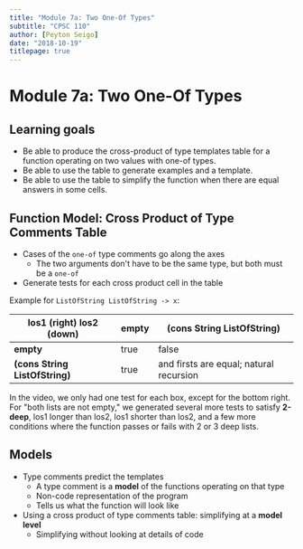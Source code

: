 ```yaml
---
title: "Module 7a: Two One-Of Types"
subtitle: "CPSC 110"
author: [Peyton Seigo]
date: "2018-10-19"
titlepage: true
---
```


# Module 7a: Two One-Of Types

## Learning goals

- Be able to produce the cross-product of type templates table for a function operating on two values with one-of types.
- Be able to use the table to generate examples and a template.
- Be able to use the table to simplify the function when there are equal answers in some cells.

## Function Model: Cross Product of Type Comments Table

- Cases of the `one-of` type comments go along the axes
  - The two arguments don't have to be the same type, but both must be a `one-of`
- Generate tests for each cross product cell in the table

Example for `ListOfString ListOfString -> x`:

| **los1 (right) los2 (down)** | **empty** | **(cons String ListOfString)** |
|-|-|-|
| **empty** | true | false |
| **(cons String ListOfString)** | true | and firsts are equal; natural recursion |

In the video, we only had one test for each box, except for the bottom right. For "both lists are not empty," we generated several more tests to satisfy **2-deep**, los1 longer than los2, los1 shorter than los2, and a few more conditions where the function passes or fails with 2 or 3 deep lists.

## Models

- Type comments predict the templates
  - A type comment is a **model** of the functions operating on that type
  - Non-code representation of the program
  - Tells us what the function will look like
- Using a cross product of type comments table: simplifying at a **model level**
  - Simplifying without looking at details of code
